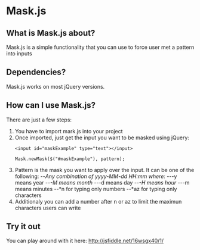 Mask.js
======

What is Mask.js about?
----------------------

Mask.js is a simple functionality that you can use to force user met a pattern into inputs


Dependencies?
-------------

Mask.js works on most jQuery versions.


How can I use Mask.js?
----------------------

There are just a few steps:

1. You have to import mark.js into your project 
2. Once imported, just get the input you want to be masked using jQuery:
    ```
    <input id="maskExample" type="text"></input>
    ```
    ```
    Mask.newMask($("#maskExample"), pattern);
    ```
3. Pattern is the mask you want to apply over the input. It can be one of the following:
--*Any combination of yyyy-MM-dd HH:mm where:
--*-y means year
--*-M means month
--*-d means day
--*-H means hour
--*-m means minutes
--*n for typing only numbers
--*az for typing only characters
4. Additionaly you can add a number after n or az to limit the maximun characters users can write


Try it out
----------

You can play around with it here: http://jsfiddle.net/16wsgx40/1/
